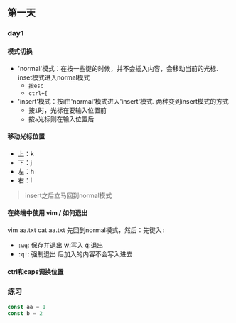 ## 第一天
### day1
#### 模式切换
- 'normal'模式：在按一些键的时候，并不会插入内容，会移动当前的光标. inset模式进入normal模式
  - `按esc`
  - `ctrl+[`
- 'insert'模式：按i由'normal'模式进入'insert'模式. 两种变到insert模式的方式
  - 按`i`时，光标在要输入位置前
  - 按`a`光标则在输入位置后
#### 移动光标位置
- 上：k
- 下：j
- 左：h
- 右：l

> insert之后立马回到normal模式

#### 在终端中使⽤ vim / 如何退出
vim aa.txt
cat aa.txt
先回到normal模式，然后：先键入`:`
- `:wq`: 保存并退出   w:写入  q:退出
- `:q!`: 强制退出  后加入的内容不会写入进去

#### ctrl和caps调换位置



### 练习
```js
const aa = 1
const b = 2

```